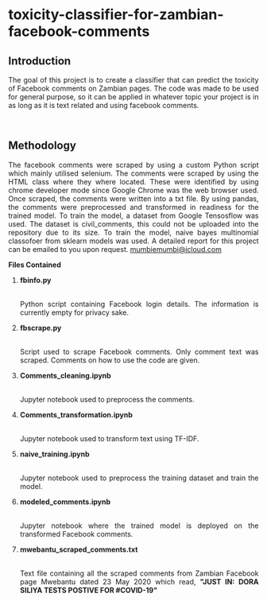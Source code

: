 # toxicity-classifier-for-zambian-facebook-comments
## **Introduction** <br>
<p align="justify">
The goal of this project is to create a classifier that can predict the toxicity of Facebook comments on Zambian pages. The code was made to be used for general purpose, so it can be applied in whatever topic your project is in as long as it is text related and using facebook comments.
</p> <br>

## **Methodology** <br>
<p align="justify">
The facebook comments were scraped by using a custom Python script which mainly utilised selenium. The comments were scraped by using the HTML class where they where located. These were identified by using chrome developer mode since Google Chrome was the web browser used. Once scraped, the comments were written into a txt file. By using pandas, the comments were preprocessed and transformed in readiness for the trained model. To train the model, a dataset from Google Tensosflow was used. The dataset is civil_comments, this could not be uploaded into the repository due to its size. To train the model, naive bayes multinomial classofoer from sklearn models was used. A detailed report for this project can be emailed to you upon request. <a href = "mailto:mumbiemumbi@icloud.com">mumbiemumbi@icloud.com</a>
</p>

**Files Contained**<br>
<ol>
  <li><strong>fbinfo.py</strong></li>
  &nbsp;&nbsp;&nbsp;&nbsp;<p align="justify"> Python script containing Facebook login details. The information is currently empty for privacy sake.</p>
  <li><strong>fbscrape.py</strong></li>
  &nbsp;&nbsp;&nbsp;&nbsp; <p align="justify">Script used to scrape Facebook comments. Only comment text was scraped. Comments on how to use the code are given.</p>
  <li><strong>Comments_cleaning.ipynb</strong></li>
  &nbsp;&nbsp;&nbsp;&nbsp; <p align="justify">Jupyter notebook used to preprocess the comments.</p>
  <li><strong>Comments_transformation.ipynb</strong></li>
  &nbsp;&nbsp;&nbsp;&nbsp; <p align="justify">Jupyter notebook used to transform text using TF-IDF.</p>
  <li><strong>naive_training.ipynb</strong></li>
  &nbsp;&nbsp;&nbsp;&nbsp; <p align="justify">Jupyter notebook used to preprocess the training dataset and train the model.</p>
  <li><strong>modeled_comments.ipynb</strong></li> 
  &nbsp;&nbsp;&nbsp;&nbsp;<p align="justify">Jupyter notebook where the trained model is deployed on the transformed Facebook comments.</p>
  <li><strong>mwebantu_scraped_comments.txt</strong></li> 
   &nbsp;&nbsp;&nbsp;&nbsp;<p align="justify"> Text file containing all the scraped comments from Zambian Facebook page Mwebantu dated 23 May 2020 which read, <strong>"JUST IN: DORA SILIYA TESTS POSTIVE FOR #COVID-19"</strong>
</ol> 
